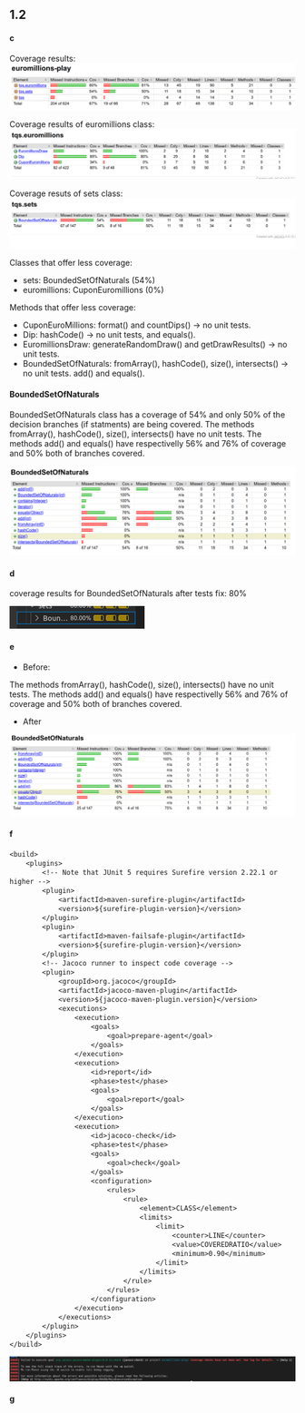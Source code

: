 
## 1.2

#### c

Coverage results:
![coverage results](image.png)

Coverage results of euromillions class:
![coverage results euromillions](image-2.png)

Coverage resuts of sets class:
![](image-1.png)

Classes that offer less coverage:
- sets: BoundedSetOfNaturals (54%)
- euromillions: CuponEuromillions (0%)

Methods that offer less coverage:
- CuponEuroMillions: format() and countDips() -> no unit tests.
- Dip: hashCode() -> no unit tests, and equals().
- EuromillionsDraw: generateRandomDraw() and getDrawResults() -> no unit tests.
- BoundedSetOfNaturals: fromArray(), hashCode(), size(), intersects() -> no unit tests. add() and equals().


#### BoundedSetOfNaturals
BoundedSetOfNaturals class has a coverage of 54% and only 50% of the decision branches (if statments) are being covered.
The methods fromArray(), hashCode(), size(), intersects() have no unit tests. The methods add() and equals() have respectivelly 56% and 76% of coverage and 50% both of branches covered.

![coverage results for BoundedSetOfNaturals](image-3.png)


#### d
coverage results for BoundedSetOfNaturals after tests fix: 80%

![](image-4.png)


#### e

- Before:

The methods fromArray(), hashCode(), size(), intersects() have no unit tests. The methods add() and equals() have respectivelly 56% and 76% of coverage and 50% both of branches covered.

- After

![](image-5.png)


#### f
```
<build>
    <plugins>
        <!-- Note that JUnit 5 requires Surefire version 2.22.1 or higher -->
        <plugin>
            <artifactId>maven-surefire-plugin</artifactId>
            <version>${surefire-plugin-version}</version>
        </plugin>
        <plugin>
            <artifactId>maven-failsafe-plugin</artifactId>
            <version>${surefire-plugin-version}</version>
        </plugin>
        <!-- Jacoco runner to inspect code coverage -->
        <plugin>
            <groupId>org.jacoco</groupId>
            <artifactId>jacoco-maven-plugin</artifactId>
            <version>${jacoco-maven-plugin.version}</version>
            <executions>
                <execution>
                    <goals>
                        <goal>prepare-agent</goal>
                    </goals>
                </execution>
                <execution>
                    <id>report</id>
                    <phase>test</phase>
                    <goals>
                        <goal>report</goal>
                    </goals>
                </execution>
                <execution>
                    <id>jacoco-check</id>
                    <phase>test</phase>
                    <goals>
                        <goal>check</goal>
                    </goals>
                    <configuration>
                        <rules>
                            <rule>
                                <element>CLASS</element>
                                <limits>
                                    <limit>
                                        <counter>LINE</counter>
                                        <value>COVEREDRATIO</value>
                                        <minimum>0.90</minimum>
                                    </limit>
                                </limits>
                            </rule>
                        </rules>
                    </configuration>
                </execution>
            </executions>
        </plugin>
    </plugins>
</build>
```

![](image-6.png)


#### g